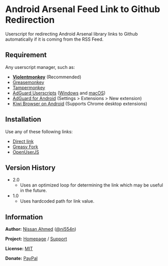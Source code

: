 # Android Arsenal Feed Link to Github Redirection

Userscript for redirecting Android Arsenal library links to Github automatically if it is coming from the RSS Feed.

## Requirement

Any userscript manager, such as:

- [**Violentmonkey**](https://violentmonkey.github.io/get-it/) (Recommended)
- [Greasemonkey](https://addons.mozilla.org/en-US/firefox/addon/greasemonkey/)
- [Tampermonkey](https://www.tampermonkey.net/)
- [AdGuard Userscripts](https://kb.adguard.com/en/general/userscripts) ([Windows](https://kb.adguard.com/en/windows/features/extensions) and [macOS](https://kb.adguard.com/en/macos/features/extensions))
- [AdGuard for Android](https://adguard.com/en/adguard-android/overview.html) (Settings > Extensions > New extension)
- [Kiwi Browser on Android](https://play.google.com/store/apps/details?id=com.kiwibrowser.browser) (Supports Chrome desktop extensions)

## Installation

Use any of these following links:

- [Direct link](https://github.com/ni554n/userscripts/raw/master/android-arsenal-feed-link-to-github-redirection/android-arsenal-feed-link-to-github-redirection.user.js)
- [Greasy Fork](https://greasyfork.org/en/scripts/398896-psarips-replace-movie-post-title-with-imdb-link)
- [OpenUserJS](https://openuserjs.org/scripts/ni554n/Android_Arsenal_Feed_Link_to_Github_Redirection)

## Version History

- 2.0
  - Uses an optimized loop for determining the link which may be useful in the future.
- 1.0
  - Uses hardcoded path for link value.

## Information

**Author:** [Nissan Ahmed](https://ni554n.github.io) ([@ni554n](https://twitter.com/ni554n))

**Project:** [Homepage](https://github.com/ni554n/userscripts/) / [Support](https://github.com/ni554n/userscripts/issues)

**License:** [MIT](https://github.com/ni554n/userscripts/blob/master/LICENSE)

**Donate:** [PayPal](https://paypal.me/ni554n)
